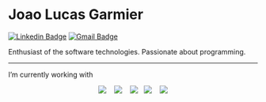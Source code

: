 # Joao Lucas Garmier

<!-- [![Twitter Badge](https://img.shields.io/badge/-@{user}-00875f?style=flat-square&labelColor=00875f&logo=twitter&logoColor=white&link=https://twitter.com/{user})](https://twitter.com/{user})  -->
[![Linkedin Badge](https://img.shields.io/badge/-João%Lucas%20Garmier-00875f?style=flat-square&logo=Linkedin&logoColor=white&link=https://www.linkedin.com/in/joao-lucas-garmier/)](https://www.linkedin.com/in/joao-lucas-garmier/) 
[![Gmail Badge](https://img.shields.io/badge/-joaogarmier@fisica.ufmt.br-00875f?style=flat-square&logo=Gmail&logoColor=white&link=mailto:joaogarmier@fisica.ufmt.br)](mailto:joaogarmier@fisica.ufmt.br)

Enthusiast of the software technologies.
Passionate about programming.

<hr>

I’m currently working with
<p align='center'>
  <img src="https://img.shields.io/badge/JavaScript-20232A?style=for-the-badge&logo=javascript&logoColor=yellow"/>&nbsp;&nbsp;&nbsp;
  <img src="https://img.shields.io/badge/laravel-20232A?&style=for-the-badge&logo=laravel&logoColor=red"/>&nbsp;&nbsp;&nbsp;
  <img src="https://img.shields.io/badge/PHP-20232A?style=for-the-badge&logo=php&logoColor=purple"/>&nbsp;&nbsp;
  <img src="https://img.shields.io/badge/React-20232A?style=for-the-badge&logo=react&logoColor=61DAFB" />&nbsp;&nbsp;&nbsp;
  <img src="https://img.shields.io/badge/next.js-20232A?style=for-the-badge&logo=next.js&logoColor=white" />
